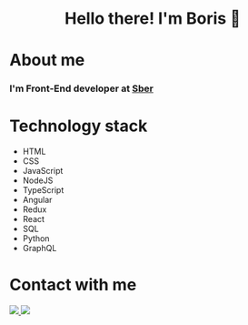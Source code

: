 # <div align="center">Hello there! I'm Boris 👋</div>
# About me
### I'm Front-End developer at [Sber](https://sber.ru/)
# Technology stack
<ul>
  <li>HTML</li>
  <li>CSS</li>
  <li>JavaScript</li>
  <li>NodeJS</li>
  <li>TypeScript</li>
  <li>Angular</li>
  <li>Redux</li>
  <li>React</li>
  <li>SQL</li>
  <li>Python</li>
  <li>GraphQL</li>
</ul>

# Contact with me
<div>
  <a href="mailto:boris.belov.a@gmail.com">
    <img src="https://img.shields.io/badge/Gmail-D14836?style=for-the-badge&logo=gmail&logoColor=white"/>
  </a>
  
  <a href="https://t.me/BelovBoris">
    <img src="https://img.shields.io/badge/Telegram-2CA5E0?style=for-the-badge&logo=telegram&logoColor=white"/>
  </a>
</div>
  
  
  
<!-- - 👋 Hi there, I’m @BorisBelovA
- 👀 I’m interested in ...
- 🌱 I’m currently learning ...
- 💞️ I’m looking to collaborate on ...
- 📫 How to reach me ... -->
<!---
BorisBelovA/BorisBelovA is a ✨ special ✨ repository because its `README.md` (this file) appears on your GitHub profile.
You can click the Preview link to take a look at your changes.
--->
